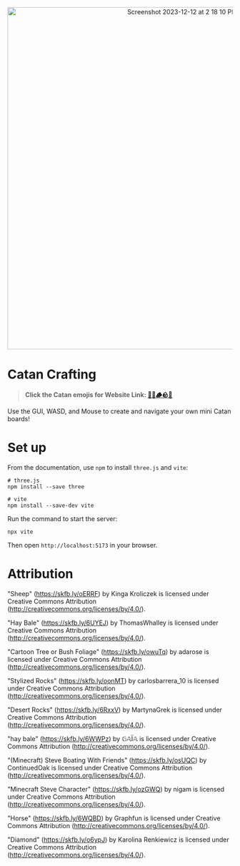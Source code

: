 <p align="center">
  <img width="767" alt="Screenshot 2023-12-12 at 2 18 10 PM" src="https://github.com/Mike-Do/catan-crafting/assets/24444124/632c67f4-054b-4925-a350-bccd422435f2">
</p>

# Catan Crafting

> **Click the Catan emojis for Website Link: [🧱🌾🪵🪨🐑](https://catan-crafting.vercel.app)**

Use the GUI, WASD, and Mouse to create and navigate your own mini Catan boards!

# Set up

From the documentation, use `npm` to install `three.js` and `vite`:

```
# three.js
npm install --save three

# vite
npm install --save-dev vite
```

Run the command to start the server:

```
npx vite
```

Then open `http://localhost:5173` in your browser.

# Attribution

"Sheep" (https://skfb.ly/oERRF) by Kinga Kroliczek is licensed under Creative Commons Attribution (http://creativecommons.org/licenses/by/4.0/).

"Hay Bale" (https://skfb.ly/6UYEJ) by ThomasWhalley is licensed under Creative Commons Attribution (http://creativecommons.org/licenses/by/4.0/).

"Cartoon Tree or Bush Foliage" (https://skfb.ly/owuTq) by adarose is licensed under Creative Commons Attribution (http://creativecommons.org/licenses/by/4.0/).

"Stylized Rocks" (https://skfb.ly/oonMT) by carlosbarrera_10 is licensed under Creative Commons Attribution (http://creativecommons.org/licenses/by/4.0/).

"Desert Rocks" (https://skfb.ly/6RxxV) by MartynaGrek is licensed under Creative Commons Attribution (http://creativecommons.org/licenses/by/4.0/).

"hay bale" (https://skfb.ly/6WWPz) by 𝔾𝔸Ï𝔸 is licensed under Creative Commons Attribution (http://creativecommons.org/licenses/by/4.0/).

"(Minecraft) Steve Boating With Friends" (https://skfb.ly/osUQC) by ContinuedOak is licensed under Creative Commons Attribution (http://creativecommons.org/licenses/by/4.0/).

"Minecraft Steve Character" (https://skfb.ly/ozGWQ) by nigam is licensed under Creative Commons Attribution (http://creativecommons.org/licenses/by/4.0/).

"Horse" (https://skfb.ly/6WQBD) by Graphfun is licensed under Creative Commons Attribution (http://creativecommons.org/licenses/by/4.0/).

"Diamond" (https://skfb.ly/o6ypJ) by Karolina Renkiewicz is licensed under Creative Commons Attribution (http://creativecommons.org/licenses/by/4.0/).
